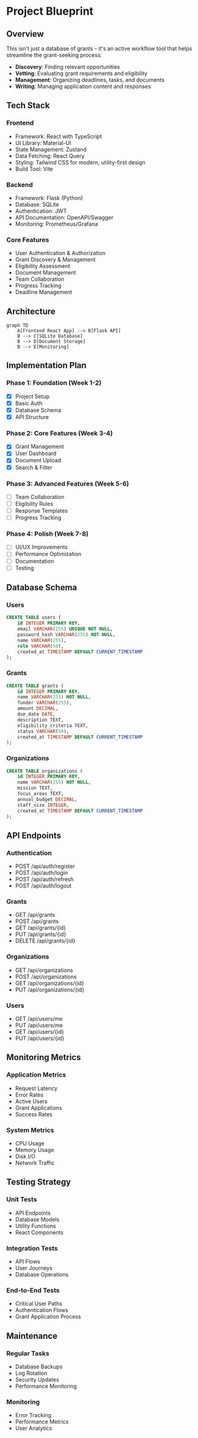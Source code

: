 # Project Blueprint

## Overview

This isn't just a database of grants - it's an active workflow tool that helps streamline the grant-seeking process:

- **Discovery**: Finding relevant opportunities
- **Vetting**: Evaluating grant requirements and eligibility
- **Management**: Organizing deadlines, tasks, and documents
- **Writing**: Managing application content and responses

## Tech Stack

### Frontend
- Framework: React with TypeScript
- UI Library: Material-UI
- State Management: Zustand
- Data Fetching: React Query
- Styling: Tailwind CSS for modern, utility-first design
- Build Tool: Vite

### Backend
- Framework: Flask (Python)
- Database: SQLite
- Authentication: JWT
- API Documentation: OpenAPI/Swagger
- Monitoring: Prometheus/Grafana

### Core Features
- User Authentication & Authorization
- Grant Discovery & Management
- Eligibility Assessment
- Document Management
- Team Collaboration
- Progress Tracking
- Deadline Management

## Architecture

```mermaid
graph TD
    A[Frontend React App] --> B[Flask API]
    B --> C[SQLite Database]
    B --> D[Document Storage]
    B --> E[Monitoring]
```

## Implementation Plan

### Phase 1: Foundation (Week 1-2)
- [x] Project Setup
- [x] Basic Auth
- [x] Database Schema
- [x] API Structure

### Phase 2: Core Features (Week 3-4)
- [x] Grant Management
- [x] User Dashboard
- [x] Document Upload
- [x] Search & Filter

### Phase 3: Advanced Features (Week 5-6)
- [ ] Team Collaboration
- [ ] Eligibility Rules
- [ ] Response Templates
- [ ] Progress Tracking

### Phase 4: Polish (Week 7-8)
- [ ] UI/UX Improvements
- [ ] Performance Optimization
- [ ] Documentation
- [ ] Testing

## Database Schema

### Users
```sql
CREATE TABLE users (
    id INTEGER PRIMARY KEY,
    email VARCHAR(255) UNIQUE NOT NULL,
    password_hash VARCHAR(255) NOT NULL,
    name VARCHAR(255),
    role VARCHAR(50),
    created_at TIMESTAMP DEFAULT CURRENT_TIMESTAMP
);
```

### Grants
```sql
CREATE TABLE grants (
    id INTEGER PRIMARY KEY,
    name VARCHAR(255) NOT NULL,
    funder VARCHAR(255),
    amount DECIMAL,
    due_date DATE,
    description TEXT,
    eligibility_criteria TEXT,
    status VARCHAR(50),
    created_at TIMESTAMP DEFAULT CURRENT_TIMESTAMP
);
```

### Organizations
```sql
CREATE TABLE organizations (
    id INTEGER PRIMARY KEY,
    name VARCHAR(255) NOT NULL,
    mission TEXT,
    focus_areas TEXT,
    annual_budget DECIMAL,
    staff_size INTEGER,
    created_at TIMESTAMP DEFAULT CURRENT_TIMESTAMP
);
```

## API Endpoints

### Authentication
- POST /api/auth/register
- POST /api/auth/login
- POST /api/auth/refresh
- POST /api/auth/logout

### Grants
- GET /api/grants
- POST /api/grants
- GET /api/grants/{id}
- PUT /api/grants/{id}
- DELETE /api/grants/{id}

### Organizations
- GET /api/organizations
- POST /api/organizations
- GET /api/organizations/{id}
- PUT /api/organizations/{id}

### Users
- GET /api/users/me
- PUT /api/users/me
- GET /api/users/{id}
- PUT /api/users/{id}

## Monitoring Metrics

### Application Metrics
- Request Latency
- Error Rates
- Active Users
- Grant Applications
- Success Rates

### System Metrics
- CPU Usage
- Memory Usage
- Disk I/O
- Network Traffic

## Testing Strategy

### Unit Tests
- API Endpoints
- Database Models
- Utility Functions
- React Components

### Integration Tests
- API Flows
- User Journeys
- Database Operations

### End-to-End Tests
- Critical User Paths
- Authentication Flows
- Grant Application Process

## Maintenance

### Regular Tasks
- Database Backups
- Log Rotation
- Security Updates
- Performance Monitoring

### Monitoring
- Error Tracking
- Performance Metrics
- User Analytics 